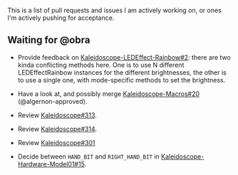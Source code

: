 This is a list of pull requests and issues I am actively working on, or ones I'm
actively pushing for acceptance.

## Waiting for @obra

* Provide feedback on [Kaleidoscope-LEDEffect-Rainbow#2][kaleidoscope-ledeffect-rainbow/2]: there
  are two kinda conflicting methods here. One is to use N different
  LEDEffectRainbow instances for the different brightnesses, the other is to use
  a single one, with mode-specific methods to set the brightness.

  [kaleidoscope-ledeffect-rainbow/2]: https://github.com/keyboardio/Kaleidoscope-LEDEffect-Rainbow/pull/2

* Have a look at, and possibly merge [Kaleidoscope-Macros#20][kaleidoscope-macros/20] (@algernon-approved).

  [kaleidoscope-macros/20]: https://github.com/keyboardio/Kaleidoscope-Macros/pull/20

* Review [Kaleidoscope#313][kaleidoscope/313].

  [kaleidoscope/313]: https://github.com/keyboardio/Kaleidoscope/pull/313

* Review [Kaleidoscope#314][kaleidoscope/314].

  [kaleidoscope/314]: https://github.com/keyboardio/Kaleidoscope/pull/314

* Review [Kaleidoscope#301][kaleidoscope/301]

  [kaleidoscope/301]: https://github.com/keyboardio/Kaleidoscope/pull/301

* Decide between `HAND_BIT` and `RIGHT_HAND_BIT` in [Kaleidoscope-Hardware-Model01#15][kaleidoscope-hardware-model01/15].

  [kaleidoscope-hardware-model01/15]: https://github.com/keyboardio/Kaleidoscope-Hardware-Model01/pull/15
